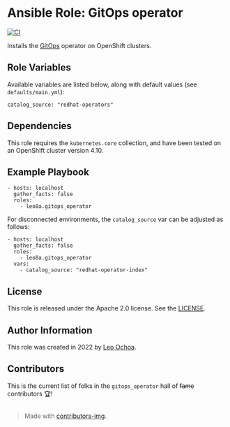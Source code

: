 # Ansible Role: GitOps operator

[![CI](https://github.com/leo8a/gitops-operator/actions/workflows/ci.yml/badge.svg)](https://github.com/leo8a/gitops-operator/actions/workflows/ci.yml)

Installs the [GitOps](https://github.com/redhat-developer/gitops-operator.git) operator on OpenShift clusters.

## Role Variables

Available variables are listed below, along with default values (see `defaults/main.yml`):

    catalog_source: "redhat-operators"

## Dependencies

This role requires the `kubernetes.core` collection, and have been tested on an OpenShift cluster version 4.10.

## Example Playbook

    - hosts: localhost
      gather_facts: false
      roles:
        - leo8a.gitops_operator

For disconnected environments, the `catalog_source` var can be adjusted as follows:

    - hosts: localhost
      gather_facts: false
      roles:
        - leo8a.gitops_operator
      vars:
        - catalog_source: "redhat-operator-index"

## License

This role is released under the Apache 2.0 license. See the [LICENSE](LICENSE).

## Author Information

This role was created in 2022 by [Leo Ochoa](https://github.com/leo8a/).

## Contributors

This is the current list of folks in the `gitops_operator` hall of ~~fame~~ contributors 🏆!

<a href="https://github.com/leo8a/gitops-operator/graphs/contributors">
  <img src="https://contrib.rocks/image?repo=leo8a/gitops-operator"  alt=""/>
</a>

> Made with [contributors-img](https://contrib.rocks).

